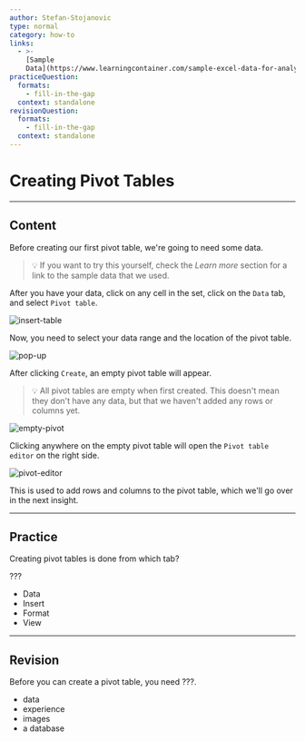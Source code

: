 ```yaml
---
author: Stefan-Stojanovic
type: normal
category: how-to
links:
  - >-
    [Sample
    Data](https://www.learningcontainer.com/sample-excel-data-for-analysis#Sample_Xlsx_file_download-2){website}
practiceQuestion:
  formats:
    - fill-in-the-gap
  context: standalone
revisionQuestion:
  formats:
    - fill-in-the-gap
  context: standalone
---
```


# Creating Pivot Tables

 
---

## Content

Before creating our first pivot table, we're going to need some data.

> 💡 If you want to try this yourself, check the *Learn more* section for a link to the sample data that we used.

After you have your data, click on any cell in the set, click on the `Data` tab, and select `Pivot table`.

![insert-table](https://img.enkipro.com/d91fb106421a2e6b0a2453cea7dd2bab.png)

Now, you need to select your data range and the location of the pivot table.

![pop-up](https://img.enkipro.com/e6ae460f8ec0db4e181cee8759def441.png)

After clicking `Create`, an empty pivot table will appear.

> 💡 All pivot tables are empty when first created. This doesn't mean they don't have any data, but that we haven't added any rows or columns yet.

![empty-pivot](https://img.enkipro.com/5b9d14b825b7479c748c8133433ac677.png)

Clicking anywhere on the empty pivot table will open the `Pivot table editor` on the right side.

![pivot-editor](https://img.enkipro.com/a195da10b5b4832c018064ac85dd2a59.png)

This is used to add rows and columns to the pivot table, which we'll go over in the next insight.


---

## Practice

Creating pivot tables is done from which tab?

???

- Data
- Insert
- Format
- View


---

## Revision

Before you can create a pivot table, you need ???.

- data
- experience
- images
- a database
